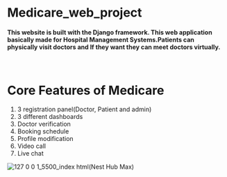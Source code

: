 # Medicare_web_project
<h4>This website is built with the Django framework. This web application basically made for Hospital Management Systems.Patients can physically visit doctors and If they want they can meet doctors virtually.</h4>
<br>
<h1>Core Features of Medicare</h1>

1. 3 registration panel(Doctor, Patient and admin)<br>
2. 3 different dashboards <br>
3. Doctor verification<br>
4. Booking schedule<br>
5. Profile modification<br>
6. Video call<br>
7. Live chat<br>


![127 0 0 1_5500_index html(Nest Hub Max)](https://github.com/Amritto01bb/Medicare_web_project/assets/96563062/11bad556-3678-457e-b0d0-431180b6e30a)
